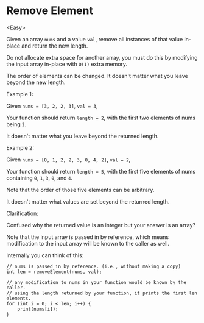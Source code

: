 # Remove Element

\<Easy>

Given an array `nums` and a value `val`, remove all instances of that value
in-place and return the new length.

Do not allocate extra space for another array, you must do this by modifying the
input array in-place with `O(1)` extra memory.

The order of elements can be changed. It doesn't matter what you leave beyond
the new length.

Example 1:

Given `nums = [3, 2, 2, 3]`, `val = 3`,

Your function should return `length = 2`, with the first two elements of nums
being `2`.

It doesn't matter what you leave beyond the returned length.

Example 2:

Given `nums = [0, 1, 2, 2, 3, 0, 4, 2]`, `val = 2`,

Your function should return `length = 5`, with the first five elements of nums
containing `0`, `1`, `3`, `0`, and `4`.

Note that the order of those five elements can be arbitrary.

It doesn't matter what values are set beyond the returned length.

Clarification:

Confused why the returned value is an integer but your answer is an array?

Note that the input array is passed in by reference, which means modification to
the input array will be known to the caller as well.

Internally you can think of this:

```
// nums is passed in by reference. (i.e., without making a copy)
int len = removeElement(nums, val);

// any modification to nums in your function would be known by the caller.
// using the length returned by your function, it prints the first len elements.
for (int i = 0; i < len; i++) {
    print(nums[i]);
}
```
